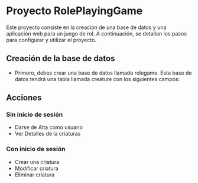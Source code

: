 # Proyecto RolePlayingGame

Este proyecto consiste en la creación de una base de datos y una aplicación web para un juego de rol. A continuación, se detallan los pasos para configurar y utilizar el proyecto.

## Creación de la base de datos
- Primero, debes crear una base de datos llamada rolegame. Esta base de datos tendrá una tabla llamada creature con los siguientes campos:

## Acciones

### Sin inicio de sesión
- Darse de Alta como usuario
- Ver Detalles de la criaturas

### Con inicio de sesión
- Crear una criatura
- Modificar criatura
- Eliminar criatura

